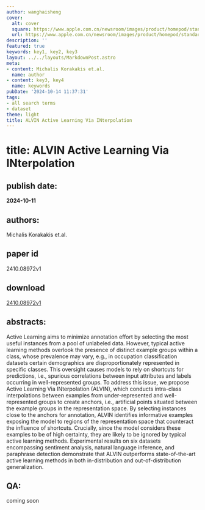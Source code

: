 ```yaml
---
author: wanghaisheng
cover:
  alt: cover
  square: https://www.apple.com.cn/newsroom/images/product/homepod/standard/Apple-HomePod-hero-230118_big.jpg.large_2x.jpg
  url: https://www.apple.com.cn/newsroom/images/product/homepod/standard/Apple-HomePod-hero-230118_big.jpg.large_2x.jpg
description: ''
featured: true
keywords: key1, key2, key3
layout: ../../layouts/MarkdownPost.astro
meta:
- content: Michalis Korakakis et.al.
  name: author
- content: key3, key4
  name: keywords
pubDate: '2024-10-14 11:37:31'
tags:
- all search terms
- dataset
theme: light
title: ALVIN Active Learning Via INterpolation
---
```


# title: ALVIN Active Learning Via INterpolation 
## publish date: 
**2024-10-11** 
## authors: 
  Michalis Korakakis et.al. 
## paper id
2410.08972v1
## download
[2410.08972v1](http://arxiv.org/abs/2410.08972v1)
## abstracts:
Active Learning aims to minimize annotation effort by selecting the most useful instances from a pool of unlabeled data. However, typical active learning methods overlook the presence of distinct example groups within a class, whose prevalence may vary, e.g., in occupation classification datasets certain demographics are disproportionately represented in specific classes. This oversight causes models to rely on shortcuts for predictions, i.e., spurious correlations between input attributes and labels occurring in well-represented groups. To address this issue, we propose Active Learning Via INterpolation (ALVIN), which conducts intra-class interpolations between examples from under-represented and well-represented groups to create anchors, i.e., artificial points situated between the example groups in the representation space. By selecting instances close to the anchors for annotation, ALVIN identifies informative examples exposing the model to regions of the representation space that counteract the influence of shortcuts. Crucially, since the model considers these examples to be of high certainty, they are likely to be ignored by typical active learning methods. Experimental results on six datasets encompassing sentiment analysis, natural language inference, and paraphrase detection demonstrate that ALVIN outperforms state-of-the-art active learning methods in both in-distribution and out-of-distribution generalization.
## QA:
coming soon
